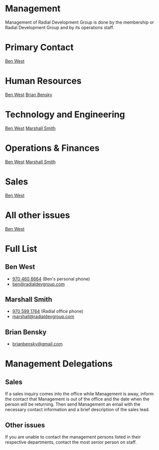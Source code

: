 # Management
  Management of Radial Development Group is done by the membership or Radial Development Group and by its operations staff.

# Primary Contact
[Ben West](#ben-west)

# Human Resources
[Ben West](#ben-west)
[Brian Bensky](#brian-bensky)

# Technology and Engineering
[Ben West](#ben-west)
[Marshall Smith](#marshall-smith)

# Operations & Finances
[Ben West](#ben-west)
[Marshall Smith](#marshall-smith)

# Sales
[Ben West](#ben-west)

# All other issues
[Ben West](#ben-west)

# Full List
## Ben West
  - [970 460 6664](tel:9704606664) (Ben's personal phone)
  - [ben@radialdevgroup.com](mailto:ben@radialdevgroup.com)

## Marshall Smith
  - [970 599 1764](tel:9705991764) (Radial office phone)
  - [marshall@radialdevgroup.com](mailto:marshall@radialdevgroup.com)

## Brian Bensky
  - [brianbensky@gmail.com](mailto:brianbensky@gmail.com)


# Management Delegations
## Sales
If a sales inquiry comes into the office while Management is away, inform the
contact that Management is out of the office and the date when the person will be returning.
Then send Management an email with the necessary contact information and a brief
description of the sales lead.

## Other issues
If you are unable to contact the management persons listed in their respective
departments, contact the most senior person on staff.
